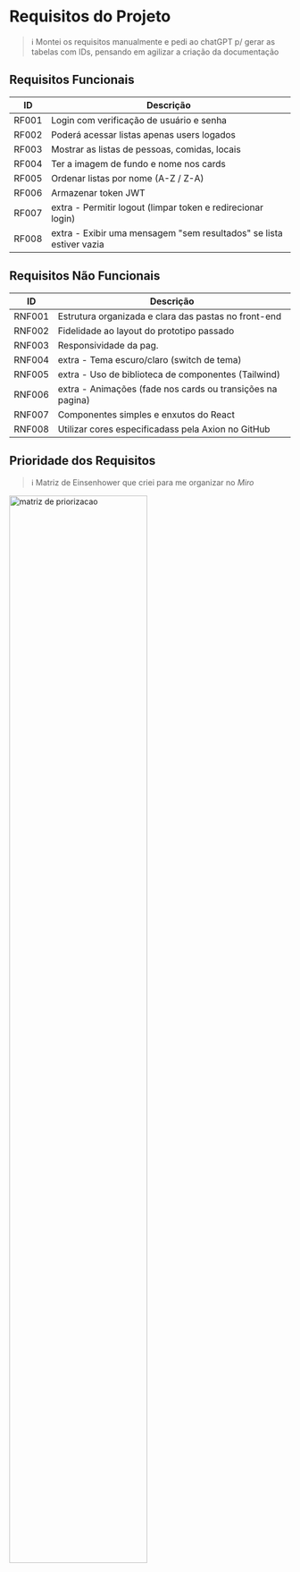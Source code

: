 # Requisitos do Projeto
> ℹ️ Montei os requisitos manualmente e pedi ao chatGPT p/ gerar as tabelas com IDs, pensando em agilizar a criação da documentação


## Requisitos Funcionais

| ID     | Descrição                                                                 |
|--------|---------------------------------------------------------------------------|
| RF001  | Login com verificação de usuário e senha                                  |
| RF002  | Poderá acessar listas apenas users logados                                |
| RF003  | Mostrar as listas de pessoas, comidas, locais                             |
| RF004  | Ter a imagem de fundo e nome nos cards                                    |
| RF005  | Ordenar listas por nome (A-Z / Z-A)                                       |
| RF006  | Armazenar token JWT                                                       |
| RF007  | extra - Permitir logout (limpar token e redirecionar login)               |
| RF008  | extra - Exibir uma mensagem "sem resultados" se lista estiver vazia       |


## Requisitos Não Funcionais

| ID      | Descrição                                                                |
|---------|--------------------------------------------------------------------------|
| RNF001  | Estrutura organizada e clara das pastas no front-end                     |
| RNF002  | Fidelidade ao layout do prototipo passado                                |
| RNF003  | Responsividade da pag.                                                   |
| RNF004  | extra - Tema escuro/claro (switch de tema)                               |
| RNF005  | extra - Uso de biblioteca de componentes (Tailwind)                      |
| RNF006  | extra - Animações (fade nos cards ou transições na pagina)               |
| RNF007  | Componentes simples e enxutos do React                                   |
| RNF008  | Utilizar cores especificadass pela Axion no GitHub                       |



## Prioridade dos Requisitos
> ℹ️ Matriz de Einsenhower que criei para me organizar no *Miro*

<img src="../assets/matriz-einsenhower.png" alt="matriz de priorizacao" align="center" width="70%">

